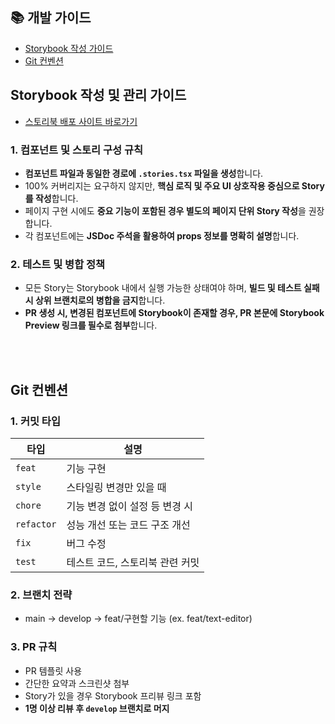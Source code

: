 ## 📚 개발 가이드

- [Storybook 작성 가이드](#Storybook-작성-및-관리-가이드)
- [Git 컨벤션](#Git-컨벤션)

## Storybook 작성 및 관리 가이드

- [스토리북 배포 사이트 바로가기](https://ormee-storybook.vercel.app/?path=/docs/configure-your-project--docs)

### 1. 컴포넌트 및 스토리 구성 규칙

- **컴포넌트 파일과 동일한 경로에 `.stories.tsx` 파일을 생성**합니다.
- 100% 커버리지는 요구하지 않지만, **핵심 로직 및 주요 UI 상호작용 중심으로 Story를 작성**합니다.
- 페이지 구현 시에도 **중요 기능이 포함된 경우 별도의 페이지 단위 Story 작성**을 권장합니다.
- 각 컴포넌트에는 **JSDoc 주석을 활용하여 props 정보를 명확히 설명**합니다.

### 2. 테스트 및 병합 정책

- 모든 Story는 Storybook 내에서 실행 가능한 상태여야 하며, **빌드 및 테스트 실패 시 상위 브랜치로의 병합을 금지**합니다.
- **PR 생성 시, 변경된 컴포넌트에 Storybook이 존재할 경우, PR 본문에 Storybook Preview 링크를 필수로 첨부**합니다.

<br/>
<br/>

## Git 컨벤션

### 1. 커밋 타입

| 타입       | 설명                            |
| ---------- | ------------------------------- |
| `feat`     | 기능 구현                       |
| `style`    | 스타일링 변경만 있을 때         |
| `chore`    | 기능 변경 없이 설정 등 변경 시  |
| `refactor` | 성능 개선 또는 코드 구조 개선   |
| `fix`      | 버그 수정                       |
| `test`     | 테스트 코드, 스토리북 관련 커밋 |

### 2. 브랜치 전략

- main → develop → feat/구현할 기능 (ex. feat/text-editor)

### 3. PR 규칙

- PR 템플릿 사용
- 간단한 요약과 스크린샷 첨부
- Story가 있을 경우 Storybook 프리뷰 링크 포함
- **1명 이상 리뷰 후 `develop` 브랜치로 머지**
